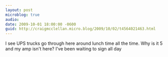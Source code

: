 ```yaml
---
layout: post
microblog: true
audio: 
date: 2009-10-01 18:00:00 -0600
guid: http://craigmcclellan.micro.blog/2009/10/02/t4564021463.html
---
```

I see UPS trucks go through here around lunch time all the time.  Why is it 5 and my amp isn't here?  I've been waiting to sign all day
